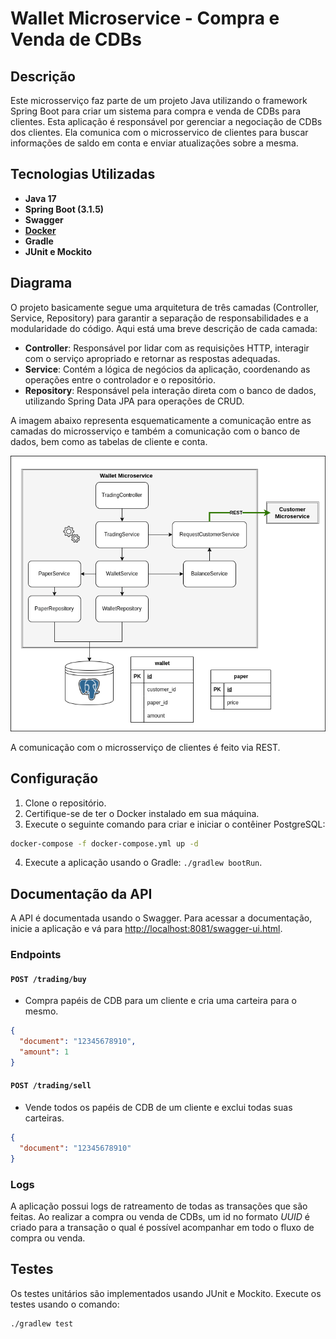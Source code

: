 # Wallet Microservice - Compra e Venda de CDBs

## Descrição

Este microsserviço faz parte de um projeto Java utilizando o framework Spring Boot para criar um sistema para compra e
venda de CDBs para clientes.
Esta aplicação é responsável por gerenciar a negociação de CDBs dos clientes. Ela comunica com o microsservico de
clientes para buscar informações de saldo em conta e enviar atualizações sobre a mesma.

## Tecnologias Utilizadas

- **Java 17**
- **Spring Boot (3.1.5)**
- **Swagger**
- **[Docker](https://docs.docker.com/desktop/)**
- **Gradle**
- **JUnit e Mockito**

## Diagrama

O projeto basicamente segue uma arquitetura de três camadas (Controller, Service, Repository) para garantir a separação
de responsabilidades e a modularidade do código. Aqui está uma breve descrição de cada camada:

- **Controller**: Responsável por lidar com as requisições HTTP, interagir com o serviço apropriado e retornar as
  respostas adequadas.
- **Service**: Contém a lógica de negócios da aplicação, coordenando as operações entre o controlador e o repositório.
- **Repository**: Responsável pela interação direta com o banco de dados, utilizando Spring Data JPA para operações de
  CRUD.

A imagem abaixo representa esquematicamente a comunicação entre as camadas do microsserviço e também a comunicação com o
banco de dados, bem como as tabelas de cliente e conta.

![Diagrama de comunicação da aplicação](./images/CDB-wallet.png)

A comunicação com o microsserviço de clientes é feito via REST.

## Configuração

1. Clone o repositório.
2. Certifique-se de ter o Docker instalado em sua máquina.
3. Execute o seguinte comando para criar e iniciar o contêiner PostgreSQL:

```bash
docker-compose -f docker-compose.yml up -d
```

4. Execute a aplicação usando o Gradle: `./gradlew bootRun`.

## Documentação da API

A API é documentada usando o Swagger. Para acessar a documentação, inicie a aplicação e vá
para [http://localhost:8081/swagger-ui.html](http://localhost:8081/swagger-ui.html).

### Endpoints

#### `POST /trading/buy`

- Compra papéis de CDB para um cliente e cria uma carteira para o mesmo.

```json
{
  "document": "12345678910",
  "amount": 1
}
```

#### `POST /trading/sell`

- Vende todos os papéis de CDB de um cliente e exclui todas suas carteiras.

```json
{
  "document": "12345678910"
}
```

### Logs

A aplicação possui logs de ratreamento de todas as transações que são feitas. Ao realizar a compra ou venda de CDBs, um
id no formato _UUID_ é criado para a transação o qual é possível acompanhar em todo o fluxo de compra ou venda.

## Testes

Os testes unitários são implementados usando JUnit e Mockito. Execute os testes usando o comando:

```bash
./gradlew test
```